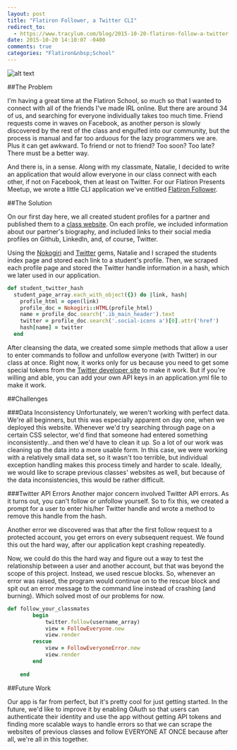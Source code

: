 ```yaml
---
layout: post
title: "Flatiron Follower, a Twitter CLI"
redirect_to:
  - https://www.tracylum.com/blog/2015-10-20-flatiron-follow-a-twitter-cli/
date: 2015-10-20 14:10:07 -0400
comments: true
categories: "Flatiron&nbsp;School"
---
```

![alt text](/images/flatironfollower.png "Flatiron Follower")

##The Problem

I'm having a great time at the Flatiron School, so much so that I wanted to connect with all of the friends I've made IRL online. But there are around 34 of us, and searching for everyone individually takes too much time. Friend requests come in waves on Facebook, as another person is slowly discovered by the rest of the class and engulfed into our community, but the process is manual and far too arduous for the lazy programmers we are. Plus it can get awkward. To friend or not to friend? Too soon? Too late? There must be a better way.    

And there is, in a sense. Along with my classmate, Natalie, I decided to write an application that would allow everyone in our class connect with each other, if not on Facebook, then at least on Twitter. For our Flatiron Presents Meetup, we wrote a little CLI application we've entitled [Flatiron Follower](https://github.com/NColey/Flatiron-Student-Follower). 

<!--more--> 

##The Solution

On our first day here, we all created student profiles for a partner and published them to a [class website](https://learn-co-students.github.io/deploy-on-day-1-web-0915/). On each profile, we included information about our partner's biography, and included links to their social media profiles on Github, LinkedIn, and, of course, Twitter. 

Using the [Nokogiri](http://www.nokogiri.org) and [Twitter](https://github.com/sferik/twitter) gems, Natalie and I scraped the students index page and stored each link to a student's profile. Then, we scraped each profile page and stored the Twitter handle information in a hash, which we later used in our application.

```ruby
def student_twitter_hash
  student_page_array.each_with_object({}) do |link, hash|
    profile_html = open(link)
    profile_doc = Nokogiri::HTML(profile_html)
    name = profile_doc.search('.ib_main_header').text
    twitter = profile_doc.search('.social-icons a')[0].attr('href') 
    hash[name] = twitter 
  end
```

After cleansing the data, we created some simple methods that allow a user to enter commands to follow and unfollow everyone (with Twitter) in our class at once. Right now, it works only for us because you need to get some special tokens from the [Twitter developer site](https://apps.twitter.com/) to make it work. But if you're willing and able, you can add your own API keys in an application.yml file to make it work. 

##Challenges

###Data Inconsistency
Unfortunately, we weren't working with perfect data. We're all beginners, but this was especially apparent on day one, when we deployed this website. Whenever we'd try searching through page on a certain CSS selector, we'd find that someone had entered something inconsistently...and then we'd have to clean it up. So a lot of our work was cleaning up the data into a more usable form. In this case, we were working with a relatively small data set, so it wasn't too terrible, but individual exception handling makes this process timely and harder to scale. Ideally, we would like to scrape previous classes' websites as well, but because of the data inconsistencies, this would be rather difficult. 

###Twitter API Errors
Another major concern involved Twitter API errors. As it turns out, you can't follow or unfollow yourself. So to fix this, we created a prompt for a user to enter his/her Twitter handle and wrote a method to remove this handle from the hash. 

Another error we discovered was that after the first follow request to a protected account, you get errors on every subsequent request. We found this out the hard way, after our application kept crashing repeatedly. 

Now, we could do this the hard way and figure out a way to test the relationship between a user and another account, but that was beyond the scope of this project. Instead, we used rescue blocks. So, whenever an error was raised, the program would continue on to the rescue block and spit out an error message to the command line instead of crashing (and burning). Which solved most of our problems for now. 

```ruby
def follow_your_classmates
        begin
            twitter.follow(username_array)
            view = FollowEveryone.new
            view.render
        rescue
            view = FollowEveryoneError.new
            view.render
        end
        
    end
```

##Future Work

Our app is far from perfect, but it's pretty cool for just getting started. In the future, we'd like to improve it by enabling OAuth so that users can authenticate their identity and use the app without getting API tokens and finding more scalable ways to handle errors so that we can scrape the websites of previous classes and follow EVERYONE AT ONCE because after all, we're all in this together.  
